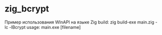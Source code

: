 # zig_bcrypt
Пример использования WInAPI на языке Zig
build: zig build-exe main.zig -lc -lBcrypt
usage: main.exe [filename]
